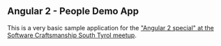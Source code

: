 Angular 2 - People Demo App
---

This is a very basic sample application for the ["Angular 2 special" at the Software Craftsmanship South Tyrol meetup](http://www.meetup.com/Software-Craftsmanship-SouthTyrol/events/230807221/).
